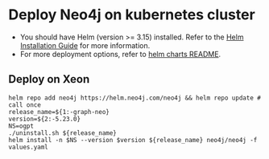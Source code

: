 # Deploy Neo4j on kubernetes cluster

- You should have Helm (version >= 3.15) installed. Refer to the [Helm Installation Guide](https://helm.sh/docs/intro/install/) for more information.
- For more deployment options, refer to [helm charts README](https://github.com/opea-project/GenAIInfra/tree/main/helm-charts#readme).

## Deploy on Xeon

```
helm repo add neo4j https://helm.neo4j.com/neo4j && helm repo update # call once
release_name=${1:-graph-neo}
version=${2:-5.23.0}
NS=ogpt
./uninstall.sh ${release_name}
helm install -n $NS --version $version ${release_name} neo4j/neo4j -f values.yaml
```
